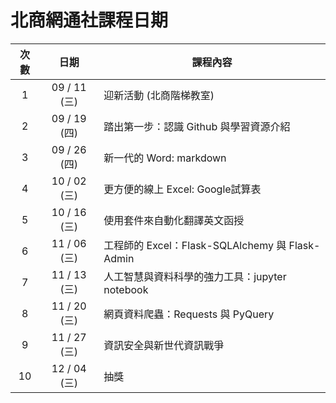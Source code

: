 北商網通社課程日期
===

| 次數 | 日期 | 課程內容 |
| :----: | :----: | ----------------- |
| 1 | 09 / 11 (三)| 迎新活動 (北商階梯教室) |
| 2 | 09 / 19 (四)| 踏出第一步：認識 Github 與學習資源介紹 |
| 3 | 09 / 26 (四)| 新一代的 Word: markdown |
| 4 | 10 / 02 (三)| 更方便的線上 Excel: Google試算表 |
| 5 | 10 / 16 (三)| 使用套件來自動化翻譯英文函授 |
| 6 | 11 / 06 (三)| 工程師的 Excel：Flask-SQLAlchemy 與 Flask-Admin |
| 7 | 11 / 13 (三)| 人工智慧與資料科學的強力工具：jupyter notebook |
| 8 | 11 / 20 (三)| 網頁資料爬蟲：Requests 與 PyQuery |
| 9 | 11 / 27 (三)| 資訊安全與新世代資訊戰爭 |
| 10 | 12 / 04 (三)| 抽獎 |
